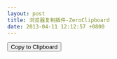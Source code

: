```yaml
---
layout: post
title: 浏览器复制插件-ZeroClipboard
date: 2013-04-11 12:12:57 +0800
---
```


<script type="text/javascript" src="https://www.unpkg.com/zeroclipboard@2.3.0/dist/ZeroClipboard.js"></script>

<button id="copy-button" data-clipboard-text="Copy Me!" title="Click to copy me.">Copy to Clipboard</button>

<script type="text/javascript">
var client = new ZeroClipboard( document.getElementById("copy-button") );
 
client.on( "ready", function( readyEvent ) {
  // alert( "ZeroClipboard SWF is ready!" );
 
  client.on( "aftercopy", function( event ) {
    // `this` === `client`
    // `event.target` === the element that was clicked
    event.target.style.display = "none";
    alert("Copied text to clipboard: " + event.data["text/plain"] );
  } );
} );
</script>

